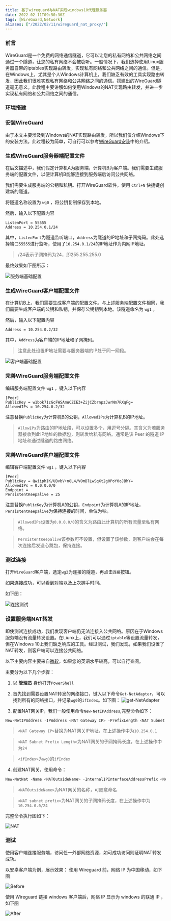 ```yaml
---
title: 基于wireguard与NAT实现windows10代理服务器
date: 2022-02-11T09:50:30Z
tags: [WireGuard,Network]
aliases: ["/2022/02/11/wireguard_nat_proxy/"]
---
```


### 前言
WireGuard是一个免费的网络通信隧道，它可以让您的私有网络和公共网络之间通过一个隧道，让您的私有网络不会被窃听。一般情况下，我们选择使用Linux服务器自带的iptables实现路由转发，实现私有网络和公共网络之间的通信。但是，在Windows上，尤其是个人Windows计算机上，我们缺乏有效的工具实现路由转发，因此我们很难实现私有网络和公共网络之间的通信。搭建出的WireGuard隧道毫无意义。此教程主要讲解如何使用Windows的NAT实现路由转发，并进一步实现私有网络和公共网络之间的通信。

### 环境搭建

### 安装WireGuard

由于本文主要涉及到Windows的NAT实现路由转发，所以我们仅介绍Windows下的安装方法。此过程较为简单，可自行可以参考[WireGuard安装](https://www.wireguard.com/install/)中的介绍。

### 生成WireGuard服务器端配置文件

在后文描述中，我们假定计算机A为服务端，计算机B为客户端。我们需要生成服务端的配置文件，以便计算机B能够连接到服务端后访问公共网络。

我们需要生成服务端的公钥和私钥。打开WireGuard软件，使用 `Ctrl+N` 快捷键创建新的隧道。

将隧道名称设置为 `wg0` ，将公钥复制保存到本地。

然后，输入以下配置内容


```
ListenPort = 55555
Address = 10.254.0.1/24
```

其中，`ListenPort`为隧道监听端口，`Address`为隧道的IP地址和子网掩码。此处选择端口`55555`进行监听，使用了`10.254.0.1/24`的IP地址作为内网IP地址。

> /24表示子网掩码为24，即255.255.255.0

最终效果如下图所示：

![服务端基础配置](https://ae01.alicdn.com/kf/H9901cef7da9a40969c94a254b8f696e0N.png)

### 生成WireGuard客户端配置文件

在计算机B上，我们需要生成客户端的配置文件。与上述服务端配置文件相同，我们需要生成客户端的公钥和私钥，并保存公钥钥到本地。该隧道命名为 `wg1` 。

然后，输入以下配置内容

```
Address = 10.254.0.2/32
```
其中，`Address`为客户端的IP地址和子网掩码。

>注意此处设置IP地址需要与服务器端的IP处于同一网段。

![客户端基础配置](https://ae01.alicdn.com/kf/H52c11e9f3d1f410696126c0c640ef371V.png)


### 完善WireGuard服务端配置文件

编辑服务端配置文件 `wg1` ，键入以下内容

```
[Peer]
PublicKey = w1bok71zGcFWSAmWCZIE3+ZijCZbrnpzJwrNm7RXqFg=
AllowedIPs = 10.254.0.2/32
```

注意替换`PublicKey`为计算机B的公钥，`AllowedIPs`为计算机B的IP地址。

>`AllowIPs`为路由的IP地址段，可以设置多个，用逗号分隔。其含义为若服务器接收到此IP地址的数据包，则转发给私有网络。通常是该 Peer 的隧道 IP 地址和通过隧道的路由网络。


### 完善WireGuard客户端配置文件

编辑客户端配置文件 `wg1` ，键入以下内容

```
[Peer]
PublicKey = QwiiphIK/UBvbV+n8L4/VOmBlLwSqXt2g0PoY0oJBhY=
AllowedIPs = 0.0.0.0/0
Endpoint = 
PersistentKeepalive = 25
```

注意替换`PublicKey`为计算机A的公钥，`Endpoint`为计算机A的IP地址，`PersistentKeepalive`为保持连接的时间，单位为秒。

>`AllowedIPs`设置为`0.0.0.0/0`的含义为路由此计算机的所有流量至私有网络。

> `PersistentKeepalive`该参数可不设置，但设置了该参数，则客户端会在每次连接后发送心跳包，保持连接。

### 测试连接

打开`WireGuard`客户端，选定`wg2`为连接的隧道，再点击`连接`按钮。

如果连接成功，可以看到对端以及上次握手时间。

如下图：

![连接测试](https://ae01.alicdn.com/kf/Hd1f4859a4ebe41b799cf42a44a089ca45.png)


### 设置服务端NAT转发

即使测试连接成功，我们发现客户端仍无法连接入公共网络。原因在于Windows服务端没有流量转发设置。在Liunx上，我们可以通过`iptable`等设置流量转发，但在Windows 10上我们缺乏响应的工具。经过测试，我们发现，如果我们设置了NAT转发，则客户端可以连接公共网络。

以下主要内容主要来自[微软](https://docs.microsoft.com/en-us/virtualization/hyper-v-on-windows/user-guide/setup-nat-network)，如果您的英语水平较高，可以自行查阅。

主要分为以下几个步骤：

1. 以 **管理员** 身份打开`PowerShell`

1. 首先找到需要设置NAT转发的网络接口，键入以下命令`Get-NetAdapter`，可以找到所有的网络接口，并记录`wg0`的`ifIndex`。如下图：
![get-NetAdapter](https://acjgpfqbqr.cloudimg.io/_csdn_/c52a8b220030702a609ec2f8eebfc4f5.png)

1. 配置NAT网关IP，我们一般使用命令`New-NetIPAddress`,完整命令如下：
```PowerShell
New-NetIPAddress -IPAddress <NAT Gateway IP> -PrefixLength <NAT Subnet Prefix Length> -InterfaceIndex <ifIndex>
```

> `<NAT Gateway IP>`替换为NAT网关IP地址，在上述操作中为`10.254.0.1`

> `<NAT Subnet Prefix Length>`为NAT网关的子网掩码长度，在上述操作中为`24`

>`<ifIndex>`为`wg0`的`ifIndex`

4. 创建NAT网关，使用命令：

```PowerShell
New-NetNat -Name <NATOutsideName> -InternalIPInterfaceAddressPrefix <NAT subnet prefix>
```

> `<NATOutsideName>`为NAT网关的名称，可随意命名

> `<NAT subnet prefix>`为NAT网关的子网掩码长度，在上述操作中为`10.254.0.0/24`

完整命令执行图如下：

![NAT](https://img.gejiba.com/images/b8eacd07c5d6df8ecfcea5b0bf42b7a8.png)

### 测试

使用客户端连接服务端，访问任一外部网络资源，如可成功访问则证明NAT转发成功。

以安卓客户端为例，展示效果：
使用 Wireguard 前，网络 IP 为中国移动，如下图

![Before](https://img.gopic.xyz/NotWithWireguard.jpeg)

使用 Wireguard 链接 windows 客户端后，网络 IP 显示为 windows 的联通 IP ，如下图

![After](https://img.gopic.xyz/WithWireguard.jpeg)
